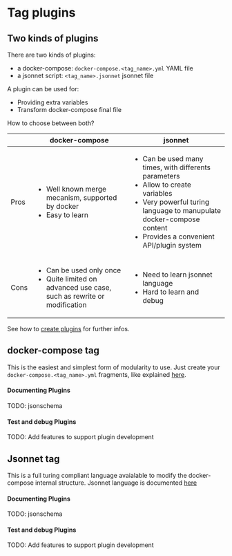 # Tag plugins


## Two kinds of plugins

There are two kinds of plugins:

* a docker-compose: `docker-compose.<tag_name>.yml` YAML file
* a jsonnet script: `<tag_name>.jsonnet` jsonnet file

A plugin can be used for:

* Providing extra variables
* Transform docker-compose final file

How to choose between both?

|  | docker-compose | jsonnet |
|---|---|---|
| Pros | <ul> <li>Well known merge mecanism, supported by docker</li><li>Easy to learn</li></ul> | <ul> <li>Can be used many times, with differents parameters</li><li>Allow to create variables</li> <li>Very powerful turing language to manupulate docker-compose content</li> <li>Provides a convenient API/plugin system </li></ul> |
| Cons | <ul> <li>Can be used only once</li><li>Quite limited on advanced use case, such as rewrite or modification</li></ul> | <ul> <li>Need to learn jsonnet language</li><li>Hard to learn and debug</li></ul> |

See how to [create plugins](extend_base.md) for further infos.



## docker-compose tag

This is the easiest and simplest form of modularity to use. Just create
your `docker-compose.<tag_name>.yml` fragments, like explained
[here](https://docs.docker.com/compose/extends/).


#### Documenting Plugins

TODO: jsonschema

#### Test and debug Plugins

TODO: Add features to support plugin development


## Jsonnet tag

This is a full turing compliant language avaialable to modify the
docker-compose internal structure. Jsonnet language is
documented [here](https://jsonnet.org/learning/tutorial.html)





#### Documenting Plugins

TODO: jsonschema

#### Test and debug Plugins

TODO: Add features to support plugin development
